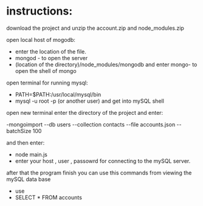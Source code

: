 # instructions:
download the project and unzip the account.zip and node_modules.zip


open local host of mogodb:

- enter the location of the file.
- mongod - to open the server
- (location of the directory)/node_modules/mongodb and enter mongo- to open the shell of mongo

open terminal for running mysql:

- PATH=$PATH:/usr/local/mysql/bin
- mysql -u root -p (or another user) and get into mySQL shell

open new terminal enter the directory of the project and enter:

-mongoimport --db users --collection contacts --file accounts.json --batchSize 100

and then enter:
- node main.js
- enter your host , user , passowrd for connecting to the mySQL server.


after that the program finish you can use this commands from viewing the mySQL data base
- use <Accounts>
- SELECT * FROM accounts






